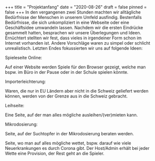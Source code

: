 +++
title = "Projektanfang"
date = "2020-08-26"
draft = false
pinned = false
+++
In den vergangenen zwei Stunden machten wir alltägliche Bedürfnisse der Menschen in unserem Umfeld ausfindig. Bestenfalls Bedürfnisse, die sich unkompliziert in eine Webseite oder eine Geschäftsidee umwandeln lassen. Nachdem wir die ersten Eindrücke gesammelt hatten, besprachen wir unsere Überlegungen und Ideen. Ernüchtert stellten wir fest, dass vieles in irgendeiner Form schon im Internet vorhanden ist. Andere Vorschläge waren zu simpel oder schlicht unrealistisch. Letzten Endes fokussierten wir uns auf folgende Ideen:

Spieleseite Online:

Auf einer Website werden Spiele für den Browser gezeigt, welche man bspw. im Büro in der Pause oder in der Schule spielen könnte.

Importerleichterung:

Waren, die nur in EU Ländern aber nicht in die Schweiz geliefert werden können, werden von der Grenze aus in die Schweiz gebracht.

Leihseite:

Eine Seite, auf der man alles mögliche ausleihen/(ver)mieten kann.

Mikrodosierung:

Seite, auf der Suchtopfer in der Mikrodosierung beraten werden.

Seite, wo man auf alles mögliche wettet, bspw. darauf wie viele Neuerkrankungen es durch Corona gibt. Der Host/Admin erhält bei jeder Wette eine Provision, der Rest geht an die Spieler.